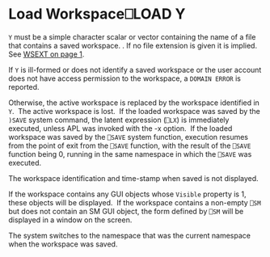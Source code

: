 




<h1 class="heading"><span class="name">Load Workspace</span><span class="command">⎕LOAD Y</span></h1>

`Y` must be a simple character scalar or vector containing the name of a file that contains a saved workspace. . If no file extension is given it is implied. See [WSEXT on page 1](../../UserGuide/Installation%20and%20Configuration/Configuration%20Parameters/WSEXT.htm#WSEXT).


If `Y` is ill-formed or does not identify a saved workspace or the user account does not have access permission to the workspace, a `DOMAIN ERROR` is reported.


Otherwise, the active workspace is replaced by the workspace identified in `Y`.  The active workspace is lost.  If the loaded workspace was saved by the `)SAVE` system command, the latent expression (`⎕LX`) is immediately executed, unless APL was invoked with the -x option.  If the loaded workspace was saved by the `⎕SAVE` system function, execution resumes from the point of exit from the `⎕SAVE` function, with the result of the `⎕SAVE` function being 0, running in the same namespace in which the `⎕SAVE` was executed.



The workspace identification and time-stamp when saved is not displayed.


If the workspace contains any GUI objects whose `Visible` property is 1, these objects will be displayed.  If the workspace contains a non-empty `⎕SM` but does not contain an SM GUI object, the form defined by `⎕SM` will be displayed in a window on the screen.


The system switches to the namespace that was the current namespace when the workspace was saved.


